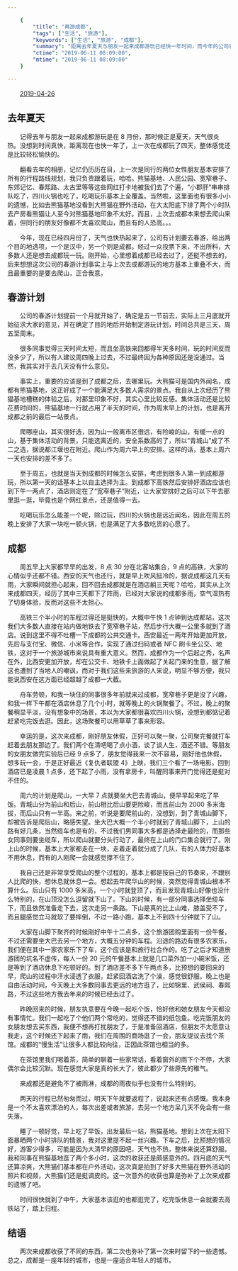 ```yaml
---

    {
        "title": "再游成都",
        "tags": ["生活", "旅游"],
        "keywords": ["生活", "旅游", "成都"],
        "summary": "距离去年夏天与朋友一起来成都游玩已经快一年时间，而今年的公司春游活动恰好也定为了成都，有机会再游成都，弥补上一次的遗憾。",
        "ctime": "2019-06-11 08:09:00",
        "mtime": "2019-06-11 08:09:00"
    }

---
```


　　<u>2019-04-26</u>

## 去年夏天

　　记得去年与朋友一起来成都游玩是在 8 月份，那时候正是夏天，天气很炎热。没想到时间真快，距离现在也快一年了，上一次在成都玩了四天，整体感觉还是比较轻松愉快的。

　　翻看去年的相册，记忆仍历历在目，上一次是同行的两位女性朋友基本安排了所有的行程路线规划，我只负责跟着玩，哈哈。熊猫基地、人民公园、宽窄巷子、东郊记忆、春熙路、太古里等等这些网红打卡地被我们去了个遍，“小郡肝”串串排队吃了，四川火锅也吃了，吃喝玩乐基本上全覆盖。当然啦，这里面也有很多小小的遗憾，比如去熊猫基地没看到大熊猫在野外活动，在大太阳底下排了两个小时队去产房看熊猫让人至今对熊猫基地印象不太好。而且，上次去成都本来想去爬山来着，但同行的朋友好像都不太喜欢爬山，而且有的人恐高。。。

　　今年，现在已经四月份了，天气也快热起来了，公司有计划要去春游，给出两个目的地选项，一个是汉中，另一个则是成都。经过一众投票下来，不出所料，大多数人还是想去成都玩一玩。刚开始，心里想着成都已经去过了，还挺不想去的，后来想想这次公司的春游计划事实上与上次去成都游玩的地方基本上重叠不大，而且最重要的是要去爬山，正合我意。

## 春游计划

　　公司的春游计划提前一个月就开始了，确定是五一节前去，实际上三月底就开始征求大家的意见，并在确定了目的地后开始制定游玩计划，时间总共是三天，周五至周末。

　　很多同事觉得三天时间太短，而且坐高铁来回都得半天多时间，玩的时间反而没多少了，所以有人建议周四晚上过去，不过最终因为各种原因还是没通过。当然，我其实对于去几天没有什么意见。

　　事实上，重要的应该是到了成都之后，去哪里玩。大熊猫可是国内外闻名，成都有熊猫基地，这正好成了一个能满足大多数人需求的景点。我自从上次经历了熊猫基地槽糕的体验之后，对那里印象不好，其实心里比较反感。集体活动还是比较花费时间的，熊猫基地一行就占用了半天的时间，作为周末早上的计划，也是离开成都之前的最后一站景点。

　　爬哪座山，其实很好选，因为山一般离市区很远，有险峻的山，有缓一点的山，基于集体活动的背景，只能选离近的，安全系数高的了，所以“青城山”成了不二之选，据说都江堰也在附近。爬山作为周六早上的安排。这样的话，基本上周六一天也安排的差不多了。

　　至于周五，也就是当天到成都的时候怎么安排，考虑到很多人第一到成都游玩，所以第一天的话基本上以自主选择为主。到成都下高铁然后安排好酒店应该也到下午一两点了，酒店则定在了“宽窄巷子”附近，让大家安排好之后可以下午去那里逛一逛，毕竟也是个网红景点，还是值得一去。

　　吃喝玩乐怎么能差一个呢，除过玩，四川的火锅也是远近闻名，因此在周五的晚上安排了大家一块吃一顿火锅，也是满足了大多数吃货的心愿了。

## 成都

　　周五早上大家都早早的出发，8 点 30 分在北客站集合，9 点的高铁，大家的心情似乎还都不错。西安的天气也还行，就是早上吹风挺冷的，据说成都这几天有雨，大家瞬间就担心起来，回不回去成都就是在酒店躺三天呢？哈哈，其实从上次来成都四天，经历了其中三天都下了阵雨，已经对大家说的成都多雨，空气湿热有了切身体验，反而对这些不太担心。

　　高铁三个半小时的车程过得还是挺快的，大概中午快 1 点钟到达成都站，这次我们大多数人直接在站内做地铁去了宽窄巷子站，然后步行大概一公里多就到了酒店。说到这里不得不吐槽一下成都的公共交通卡。西安最近一两年开始更加开放，先后与支付宝、微信、小米等合作，实现了通过扫码或者 NFC 刷卡坐公交、地铁，这对于一个旅游城市来说具有重大意义。然而，成都作为一个后起之秀，名声在外，比西安更加开放，却在公交卡、地铁卡上面做起了关起门来的生意，据了解这也遭到了当地人的嘲讽，而对于我们这些来旅游的人来说，明显不够方便，我只能说西安在这方面已经超越了成都一大截。

　　舟车劳顿，和我一块住的同事很多年前就来过成都，宽窄巷子更是没了兴趣，和我一样下午都在酒店休息了几个小时，就等晚上的火锅聚餐了。不过，晚上的聚餐稍显平淡，没有想象中的场景，本以为大家都很喜欢四川火锅，没想到都惦记着赶紧吃完饭去逛。因此，这场聚餐可以用草草了事来形容。

　　幸运的是，这次来成都，刚好朋友休假，正好可以聚一聚，公司聚完餐就打车赶着去朋友那边了。我们两个在清吧喝了点小酒，谈了谈人生，酒还不错。等朋友的女朋友做完实验后已经 9 点多了，朋友觉得我来一次不容易，刚好他也休假，想多玩一会，于是正好最近《复仇者联盟 4》上映，我们三个看了一场电影。回到酒店已是凌晨 1 点多，还下起了小雨，没有拿房卡，叫醒同事来开门觉得还是挺对不住的。

　　周六的计划是爬山，一大早 7 点就要坐大巴去青城山，便早早起来吃了早饭。青城山分为前山和后山，前山相比后山要更险峻，而且前山为 2000 多米海拔，而后山只有一半高。来之前，听说是要爬前山的，没想到，到了青城山脚下，却被告诉是爬后山，略感失望。坐大巴大概一个半小时就到了青城山脚下，上山的路有好几条，当然缆车也是有的，不过我们男同事大多都是选择走最险的，而那些女同事则要坐缆车，所以爬山就要分头行动了，最终在上山的门口集合就行了。刚上山的时候，基本上大家都走在一块，走着走着就分成了几队，有的人体力好基本不用休息，而有的人刚爬一会就感觉撑不住了。

　　我自己还是非常享受爬山的整个过程的，基本上都是按自己的节奏来，不跟别人比爬的快，想休息就休息一会。想起去年爬华山的时候，突然觉得青城山根本不算什么。后山只有 1000 多米高，一个小时就登顶了，而且发现青城山好像也没什么特别的，在山顶没怎么逗留就下山了。下山的时候，有一部分同事选择坐缆车下，而且依然准备走下去，这次走另一条路。下山是真的比上山难，膝盖受不了，而且腿感觉立马就软了要摔倒，不过一路小跑，基本上不到四十分钟就下了山。

　　大家在山脚下聚齐的时候刚好中午十二点多，这个旅游团购里面有一份午餐，不过还需要坐大巴去另一个地方，大概五分钟的车程。沿途的路边有很多农家乐，我们便在其中一家农家乐下了车，这个应该是和旅行社合作的。吃了之后才知道旅游团的坑名不虚传，每人一份 20 元的午餐基本上就是几口菜外加一小碗米饭，还是等到了酒店休息下吃顿好的。到了酒店差不多下午两点多，比预想的要回来的早，爬山的过程中汗水浸透了衣服，赶紧回酒店洗了个澡，感觉很舒服。晚上也是自由活动时间，今天晚上大多数同事去更远的地方逛了，比如锦里、武侯祠、春熙路，不过这些地方我去年来的时候已经去过了。

　　昨晚回来的时候，朋友执意要在今晚一起吃个饭，恰好他和她女朋友今天都没有事情忙。我们一起吃了个他们两个常吃的，觉得还不错的纸包鱼。吃完饭朋友的女朋友想去买东西，我便不想再打扰朋友了，于是准备回酒店，但朋友不太愿意让我走，这个时候还下起来了雨，我们在周围的商场逛了一会，朋友提议去找个茶馆。成都的“慢生活”让很多人都比较向往，正因此茶馆也相当的多。

　　在茶馆里我们喝着茶，简单的聊着一些家常话，看着窗外的雨下个不停，大家偶尔会比较沉默。现在感觉大家是真的长大了，彼此都少了些原先的稚气。

　　来成都还是避免不了被雨淋，成都的雨夜似乎也没有什么特别的。

　　两天的行程已然匆匆而过，明天下午就要返程了，说起来还有点感慨。我本身是一个不太喜欢漂泊的人，每次出差或者旅游，去另一个地方呆几天不免会有一些失落。

　　睡了一顿好觉，早上吃了早饭，出发最后一站，熊猫基地。想到上次在太阳下面暴晒两个小时排队的情景，我对这里提不起一丝兴趣。下车之后，比预想的情况好，游客少得多，可能是因为大清早的原因吧，天气也不热，整体来说还算舒服。我和同事在熊猫基地逛了两个多小时，这次的收获还是颇感意外的。四月底的天气还算凉爽，大熊猫们基本都在户外活动，这次真是拍到了好多大熊猫在野外活动的照片和视频，大熊猫们还是挺调皮的。这一次意外的收获也算是弥补了上次来成都的遗憾了吧。

　　时间很快就到了中午，大家基本该逛的也都逛完了，吃完饭休息一会就要去高铁站了，踏上归程。

## 结语

　　两次来成都收获了不同的东西，第二次也弥补了第一次来时留下的一些遗憾。总之，成都是一座年轻的城市，也是一座适合年轻人的城市。